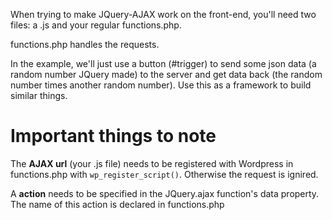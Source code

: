 When trying to make JQuery-AJAX work on the front-end, you'll need two files: a .js and your regular functions.php.

functions.php handles the requests. 

In the example, we'll just use a button (#trigger) to send some json data (a random number JQuery made) to the server and get data back (the random number times another random number). Use this as a framework to build similar things. 

# Important things to note

The **AJAX url** (your .js file) needs to be registered with Wordpress in functions.php with `wp_register_script()`. Otherwise the request is ignired.  

A **action** needs to be specified in the JQuery.ajax function's data property. The name of this action is declared in functions.php
